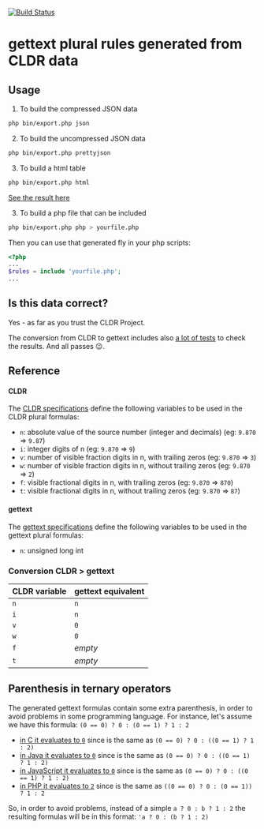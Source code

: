 [![Build Status](https://api.travis-ci.org/mlocati/cldr-to-gettext-plural-rules.svg?branch=master)](https://travis-ci.org/mlocati/cldr-to-gettext-plural-rules)
# gettext plural rules generated from CLDR data


## Usage

1. To build the compressed JSON data
  ```bash
  php bin/export.php json
  ```

2. To build the uncompressed JSON data
  ```bash
  php bin/export.php prettyjson
  ```

3. To build a html table
  ```bash
  php bin/export.php html
  ```
  [See the result here](http://mlocati.github.io/cldr-to-gettext-plural-rules/)

3. To build a php file that can be included
  ```bash
  php bin/export.php php > yourfile.php
  ```
  Then you can use that generated fly in your php scripts:
  ```php
  <?php
  ...
  $rules = include 'yourfile.php';
  ...
  ```


## Is this data correct?

Yes - as far as you trust the CLDR Project.

The conversion from CLDR to gettext includes also [a lot of tests](https://travis-ci.org/mlocati/cldr-to-gettext-plural-rules) to check the results.
And all passes :wink:.



## Reference

#### CLDR

The [CLDR specifications](http://unicode.org/reports/tr35/tr35-numbers.html#Language_Plural_Rules) define the following variables to be used in the CLDR plural formulas:
- `n`: absolute value of the source number (integer and decimals) (eg: `9.870` => `9.87`)
- `i`: integer digits of n (eg: `9.870` => `9`)
- `v`: number of visible fraction digits in n, with trailing zeros (eg: `9.870` => `3`)
- `w`: number of visible fraction digits in n, without trailing zeros (eg: `9.870` => `2`)
- `f`: visible fractional digits in n, with trailing zeros (eg: `9.870` => `870`)
- `t`: visible fractional digits in n, without trailing zeros (eg: `9.870` => `87`)

#### gettext
The [gettext specifications](http://www.gnu.org/savannah-checkouts/gnu/gettext/manual/html_node/Plural-forms.html) define the following variables to be used in the gettext plural formulas:
- `n`: unsigned long int

### Conversion CLDR > gettext

| CLDR variable | gettext equivalent |
|---------------|--------------------|
| `n`           | `n`                |
| `i`           | `n`                |
| `v`           | `0`                |
| `w`           | `0`                |
| `f`           | *empty*            |
| `t`           | *empty*            |


## Parenthesis in ternary operators

The generated gettext formulas contain some extra parenthesis, in order to avoid problems in some programming language.
For instance, let's assume we have this formula:
`(0 == 0) ? 0 : (0 == 1) ? 1 : 2`
- [in C it evaluates to `0`](http://codepad.org/Epw5WkmJ) since is the same as `(0 == 0) ? 0 : ((0 == 1) ? 1 : 2)`
- [in Java it evaluates to `0`](https://ideone.com/vbRHjW) since is the same as `(0 == 0) ? 0 : ((0 == 1) ? 1 : 2)`
- [in JavaScript it evaluates to `0`](http://jsfiddle.net/7fnxa599/) since is the same as `(0 == 0) ? 0 : ((0 == 1) ? 1 : 2)`
- [in PHP it evaluates to `2`](http://3v4l.org/QAAnA) since is the same as `((0 == 0) ? 0 : (0 == 1)) ? 1 : 2`

So, in order to avoid problems, instead of a simple
`a ? 0 : b ? 1 : 2`
the resulting formulas will be in this format:
`'a ? 0 : (b ? 1 : 2)`
